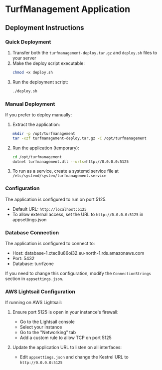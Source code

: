 # TurfManagement Application

## Deployment Instructions

### Quick Deployment

1. Transfer both the `turfmanagement-deploy.tar.gz` and `deploy.sh` files to your server
2. Make the deploy script executable:
   ```bash
   chmod +x deploy.sh
   ```
3. Run the deployment script:
   ```bash
   ./deploy.sh
   ```

### Manual Deployment

If you prefer to deploy manually:

1. Extract the application:
   ```bash
   mkdir -p /opt/turfmanagement
   tar -xzf turfmanagement-deploy.tar.gz -C /opt/turfmanagement
   ```

2. Run the application (temporary):
   ```bash
   cd /opt/turfmanagement
   dotnet turfmanagement.dll --urls=http://0.0.0.0:5125
   ```

3. To run as a service, create a systemd service file at `/etc/systemd/system/turfmanagement.service`

### Configuration

The application is configured to run on port 5125.

- Default URL: `http://localhost:5125`
- To allow external access, set the URL to `http://0.0.0.0:5125` in appsettings.json

### Database Connection

The application is configured to connect to:
- Host: database-1.ctec8u86oi32.eu-north-1.rds.amazonaws.com
- Port: 5432
- Database: turrfzone

If you need to change this configuration, modify the `ConnectionStrings` section in `appsettings.json`.

### AWS Lightsail Configuration

If running on AWS Lightsail:

1. Ensure port 5125 is open in your instance's firewall:
   - Go to the Lightsail console
   - Select your instance
   - Go to the "Networking" tab
   - Add a custom rule to allow TCP on port 5125

2. Update the application URL to listen on all interfaces:
   - Edit `appsettings.json` and change the Kestrel URL to `http://0.0.0.0:5125`
